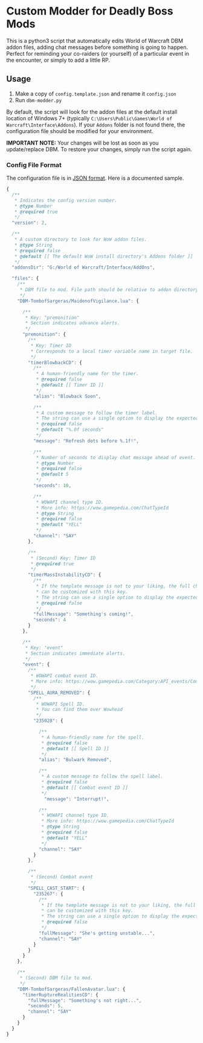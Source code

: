 # Custom Modder for Deadly Boss Mods

This is a python3 script that automatically edits World of Warcraft DBM addon files, adding chat messages before something is going to happen. Perfect for reminding your co-raiders (or yourself) of a particular event in the encounter, or simply to add a little RP.

## Usage

1. Make a copy of `config.template.json` and rename it `config.json`
2. Run `dbm-modder.py`

By default, the script will look for the addon files at the default install location of Windows 7+ (typically `C:\Users\Public\Games\World of Warcraft\Interface\Addons`). If your `Addons` folder is not found there, the configuration file should be modified for your environment.

**IMPORTANT NOTE:** Your changes will be lost as soon as you update/replace DBM. To restore your changes, simply run the script again.

### Config File Format

The configuration file is in [JSON format](http://www.json.org/). Here is a documented sample.

```JavaScript
{
  /**
   * Indicates the config version number.
   * @type Number
   * @required true
   */
  "version": 2,

  /**
   * A custom directory to look for WoW addon files.
   * @type String
   * @required false
   * @default [[ The default WoW install directory's Addons folder ]]
   */
  "addonsDir": "G:/World of Warcraft/Interface/AddOns",

  "files": {
    /**
     * DBM file to mod. File path should be relative to addon directory.
     */
    "DBM-TombofSargeras/MaidenofVigilance.lua": {

      /**
       * Key: "premonition"
       * Section indicates advance alerts.
       */
      "premonition": {
        /**
         * Key: Timer ID
         * Corresponds to a local timer variable name in target file.
         */
        "timerBlowbackCD": {
          /**
           * A human-friendly name for the timer.
           * @required false
           * @default [[ Timer ID ]]
           */
          "alias": "Blowback Soon",

          /**
           * A custom message to follow the timer label.
           * The string can use a single option to display the expected time.
           * @required false
           * @default "%.0f seconds"
           */
          "message": "Refresh dots before %.1f!",

          /**
           * Number of seconds to display chat message ahead of event.
           * @type Number
           * @required false
           * @default 5
           */
          "seconds": 10,

          /**
           * WOWAPI channel type ID.
           * More info: https://wow.gamepedia.com/ChatTypeId
           * @type String
           * @required false
           * @default "YELL"
           */
          "channel": "SAY"
        },

        /**
         * (Second) Key: Timer ID
         * @required true
         */
        "timerMassInstabilityCD": {
          /**
           * If the template message is not to your liking, the full chat message
           * can be customized with this key.
           * The string can use a single option to display the expected time.
           * @required false
           */
          "fullMessage": "Something's coming!",
          "seconds": 4
        }
      },

      /**
       * Key: "event"
       * Section indicates immediate alerts.
       */
      "event": {
        /**
         * WOWAPI combat event ID.
         * More info: https://wow.gamepedia.com/Category:API_events/Combat
         */
        "SPELL_AURA_REMOVED": {
          /**
           * WOWAPI Spell ID.
           * You can find them over Wowhead
           */
          "235028": {

            /**
             * A human-friendly name for the spell.
             * @required false
             * @default [[ Spell ID ]]
             */
            "alias": "Bulwark Removed",

            /**
             * A custom message to follow the spell label.
             * @required false
             * @default [[ Combat event ID ]]
             */
              "message": "Interrupt!",

            /**
             * WOWAPI channel type ID.
             * More info: https://wow.gamepedia.com/ChatTypeId
             * @type String
             * @required false
             * @default "YELL"
             */
            "channel": "SAY"
          }
        },

        /**
         * (Second) Combat event
         */
        "SPELL_CAST_START": {
          "235267": {
            /**
             * If the template message is not to your liking, the full chat message
             * can be customized with this key.
             * The string can use a single option to display the expected time.
             * @required false
             */
            "fullMessage": "She's getting unstable...",
            "channel": "SAY"
          }
        }
      }
    },

    /**
     * (Second) DBM file to mod.
     */
    "DBM-TombofSargeras/FallenAvatar.lua": {
      "timerRuptureRealitiesCD": {
        "fullMessage": "Something's not right...",
        "seconds": 5,
        "channel": "SAY"
      }
    }
  }
}
```
